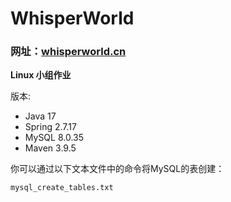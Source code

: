 # WhisperWorld
### 网址：[whisperworld.cn](http://whisperworld.cn)

**Linux 小组作业**

版本:
- Java 17
- Spring 2.7.17
- MySQL 8.0.35
- Maven 3.9.5

你可以通过以下文本文件中的命令将MySQL的表创建：
```
mysql_create_tables.txt
```

